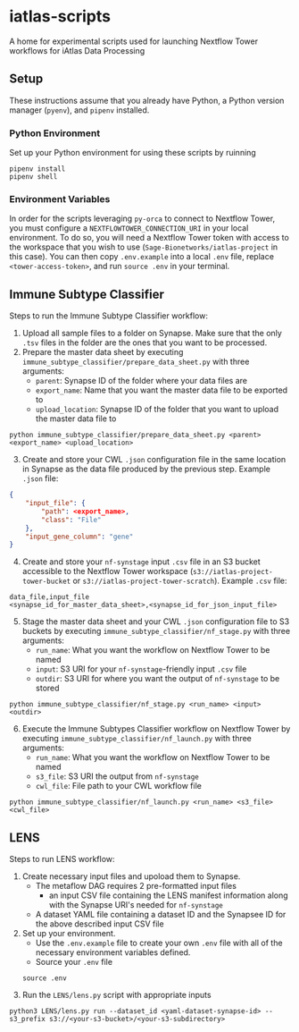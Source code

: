 # iatlas-scripts
A home for experimental scripts used for launching Nextflow Tower workflows for iAtlas Data Processing

## Setup

These instructions assume that you already have Python, a Python version manager (`pyenv`), and `pipenv` installed.

### Python Environment

Set up your Python environment for using these scripts by ruinning
```
pipenv install
pipenv shell
```

### Environment Variables

In order for the scripts leveraging `py-orca` to connect to Nextflow Tower, you must configure a `NEXTFLOWTOWER_CONNECTION_URI` in your local environment. To do so, you will need a Nextflow Tower token with access to the workspace that you wish to use (`Sage-Bionetworks/iatlas-project` in this case). You can then copy `.env.example` into a local `.env` file, replace `<tower-access-token>`, and run `source .env` in your terminal.

## Immune Subtype Classifier

Steps to run the Immune Subtype Classifier workflow:
1. Upload all sample files to a folder on Synapse. Make sure that the only `.tsv` files in the folder are the ones that you want to be processed.
2. Prepare the master data sheet by executing `immune_subtype_classifier/prepare_data_sheet.py` with three arguments:
    - `parent`: Synapse ID of the folder where your data files are
    - `export_name`: Name that you want the master data file to be exported to
    - `upload_location`: Synapse ID of the folder that you want to upload the master data file to
```
python immune_subtype_classifier/prepare_data_sheet.py <parent> <export_name> <upload_location>
```
3. Create and store your CWL `.json` configuration file in the same location in Synapse as the data file produced by the previous step.
Example `.json` file:
``` immune_subtype_classifier_input.json
{
    "input_file": {
        "path": <export_name>,
        "class": "File"
    },
    "input_gene_column": "gene"
}
```
4. Create and store your `nf-synstage` input `.csv` file in an S3 bucket accessible to the Nextflow Tower workspace (`s3://iatlas-project-tower-bucket` or `s3://iatlas-project-tower-scratch`).
Example `.csv` file:
``` input.csv
data_file,input_file
<synapse_id_for_master_data_sheet>,<synapse_id_for_json_input_file>
```
5. Stage the master data sheet and your CWL `.json` configuration file to S3 buckets by executing `immune_subtype_classifier/nf_stage.py` with three arguments:
    - `run_name`: What you want the workflow on Nextflow Tower to be named
    - `input`: S3 URI for your `nf-synstage`-friendly input `.csv` file 
    - `outdir`: S3 URI for where you want the output of `nf-synstage` to be stored
```
python immune_subtype_classifier/nf_stage.py <run_name> <input> <outdir>
```
6. Execute the Immune Subtypes Classifier workflow on Nextflow Tower by executing `immune_subtype_classifier/nf_launch.py` with three arguments:
    - `run_name`: What you want the workflow on Nextflow Tower to be named
    - `s3_file`: S3 URI the output from `nf-synstage`
    - `cwl_file`: File path to your CWL workflow file
```
python immune_subtype_classifier/nf_launch.py <run_name> <s3_file> <cwl_file>
```


## LENS

Steps to run LENS workflow:
1. Create necessary input files and upoload them to Synapse.
    - The metaflow DAG requires 2 pre-formatted input files
        - an input CSV file containing the LENS manifest information along with the Synapse URI's needed for `nf-synstage`
    - A dataset YAML file containing a dataset ID and the Synapsee ID for the above described input CSV file
2. Set up your environment.
    - Use the `.env.example` file to create your own `.env` file with all of the necessary environment variables defined.
    - Source your `.env` file 
    ```
    source .env
    ```
3. Run the `LENS/lens.py` script with appropriate inputs
```
python3 LENS/lens.py run --dataset_id <yaml-dataset-synapse-id> --s3_prefix s3://<your-s3-bucket>/<your-s3-subdirectory>
```

